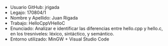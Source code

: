 * Usuario GitHub: jrigada
* Legajo: 170804/1
* Nombre y Apellido: Juan Rigada
* Trabajo: HelloCppVHelloC
* Enunciado: Analizar  e  identificar  las  diferencias  entre  hello.cpp  y  hello.c,  en  los  tresniveles: léxico, sintáctico, y semántico.
* Entorno utilizado: MinGW + Visual Studio Code